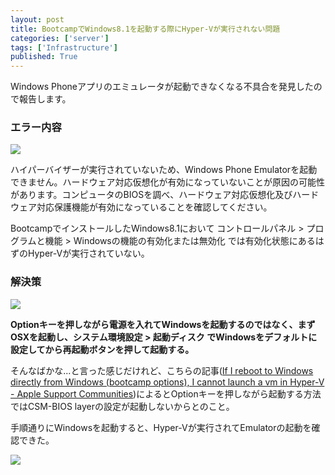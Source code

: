 ```yaml
---
layout: post
title: BootcampでWindows8.1を起動する際にHyper-Vが実行されない問題
categories: ['server']
tags: ['Infrastructure']
published: True
---
```


Windows Phoneアプリのエミュレータが起動できなくなる不具合を発見したので報告します。

### エラー内容

<img src="https://dl.dropboxusercontent.com/u/12208857/img/bootcamp_hyperv01.png" class="image-on-frame-medium">

ハイパーバイザーが実行されていないため、Windows Phone Emulatorを起動できません。ハードウェア対応仮想化が有効になっていないことが原因の可能性があります。コンピュータのBIOSを調べ、ハードウェア対応仮想化及びハードウェア対応保護機能が有効になっていることを確認してください。

BootcampでインストールしたWindows8.1において コントロールパネル > プログラムと機能 > Windowsの機能の有効化または無効化 では有効化状態にあるはずのHyper-Vが実行されていない。

### 解決策

<img src="https://dl.dropboxusercontent.com/u/12208857/img/bootcamp_hyperv02.png" class="image-on-frame-medium">

**Optionキーを押しながら電源を入れてWindowsを起動するのではなく、まずOSXを起動し、システム環境設定 > 起動ディスク でWindowsをデフォルトに設定してから再起動ボタンを押して起動する。**

そんなばかな...と言った感じだけれど、こちらの記事([If I reboot to Windows directly from Windows (bootcamp options), I cannot launch a vm in Hyper-V - Apple Support Communities](https://discussions.apple.com/thread/6666722?searchText=hyper-v))によるとOptionキーを押しながら起動する方法ではCSM-BIOS layerの設定が起動しないからとのこと。

手順通りにWindowsを起動すると、Hyper-Vが実行されてEmulatorの起動を確認できた。

<img src="https://dl.dropboxusercontent.com/u/12208857/img/bootcamp_hyperv03.png" class="image-on-frame">